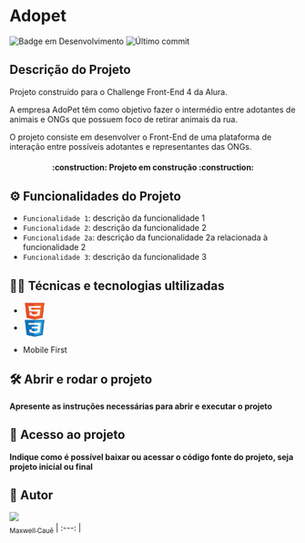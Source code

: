 # Adopet

![Badge em Desenvolvimento](https://img.shields.io/badge/status-em%20desenvolvimento-green)
![Último commit](https://img.shields.io/github/last-commit/MaxwellCaue/Adopet)

## Descrição do Projeto

Projeto construído para o Challenge Front-End 4 da Alura.

A empresa AdoPet têm como objetivo fazer o intermédio entre adotantes de animais e ONGs que possuem foco de retirar animais da rua.

O projeto consiste em desenvolver o Front-End de uma plataforma de interação entre possíveis adotantes e representantes das ONGs.

<h4 align="center">:construction: Projeto em construção :construction:

## :gear: Funcionalidades do Projeto

- `Funcionalidade 1`: descrição da funcionalidade 1
- `Funcionalidade 2`: descrição da funcionalidade 2
- `Funcionalidade 2a`: descrição da funcionalidade 2a relacionada à funcionalidade 2
- `Funcionalidade 3`: descrição da funcionalidade 3

## 👨‍💻 Técnicas e tecnologias ultilizadas

- <img align="center" alt="HTML5" height="30" width="40" src="https://raw.githubusercontent.com/devicons/devicon/master/icons/html5/html5-original.svg">
- <img align="center" alt="Rafa-CSS" height="30" width="40" src="https://raw.githubusercontent.com/devicons/devicon/master/icons/css3/css3-original.svg">

- Mobile First


## 🛠️ Abrir e rodar o projeto

**Apresente as instruções necessárias para abrir e executar o projeto**

## 📁 Acesso ao projeto

**Indique como é possível baixar ou acessar o código fonte do projeto, seja projeto inicial ou final**

## :man: Autor

[<img src="https://avatars.githubusercontent.com/u/92797875?s=96&v=4" width=115><br><sub>Maxwell Cauê</sub>](https://github.com/MaxwellCaue)
| :---: |
